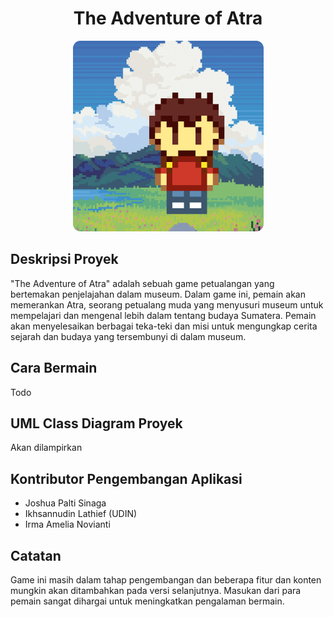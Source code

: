 <h1 align="center">The Adventure of Atra</h1>
<p align="center">
  <img src="screenshots/banner.png" />
</p>

## Deskripsi Proyek

"The Adventure of Atra" adalah sebuah game petualangan yang bertemakan penjelajahan dalam museum. Dalam game ini, pemain akan memerankan Atra, seorang petualang muda yang menyusuri museum untuk mempelajari dan mengenal lebih dalam tentang budaya Sumatera. Pemain akan menyelesaikan berbagai teka-teki dan misi untuk mengungkap cerita sejarah dan budaya yang tersembunyi di dalam museum.

## Cara Bermain

Todo

## UML Class Diagram Proyek

Akan dilampirkan

## Kontributor Pengembangan Aplikasi

- Joshua Palti Sinaga
- Ikhsannudin Lathief (UDIN)
- Irma Amelia Novianti
## Catatan

Game ini masih dalam tahap pengembangan dan beberapa fitur dan konten mungkin akan ditambahkan pada versi selanjutnya. Masukan dari para pemain sangat dihargai untuk meningkatkan pengalaman bermain.
